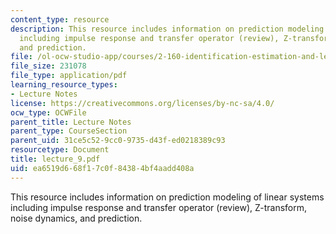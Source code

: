 ```yaml
---
content_type: resource
description: This resource includes information on prediction modeling of linear systems
  including impulse response and transfer operator (review), Z-transform, noise dynamics,
  and prediction.
file: /ol-ocw-studio-app/courses/2-160-identification-estimation-and-learning-spring-2006/ea6519d668f17c0f84384bf4aadd408a_lecture_9.pdf
file_size: 231078
file_type: application/pdf
learning_resource_types:
- Lecture Notes
license: https://creativecommons.org/licenses/by-nc-sa/4.0/
ocw_type: OCWFile
parent_title: Lecture Notes
parent_type: CourseSection
parent_uid: 31ce5c52-9cc0-9735-d43f-ed0218389c93
resourcetype: Document
title: lecture_9.pdf
uid: ea6519d6-68f1-7c0f-8438-4bf4aadd408a
---
```

This resource includes information on prediction modeling of linear systems including impulse response and transfer operator (review), Z-transform, noise dynamics, and prediction.